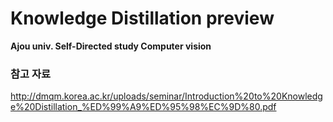 # Knowledge Distillation preview

**Ajou univ. Self-Directed study Computer vision**

### 참고 자료
http://dmqm.korea.ac.kr/uploads/seminar/Introduction%20to%20Knowledge%20Distillation_%ED%99%A9%ED%95%98%EC%9D%80.pdf
